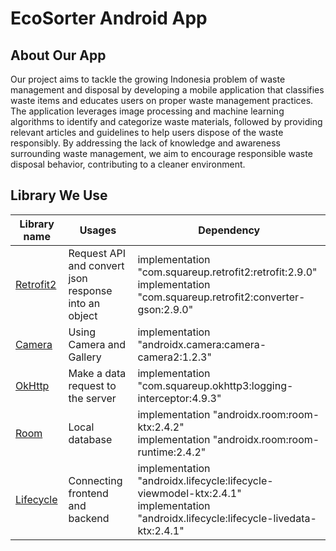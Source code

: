 # EcoSorter Android App

## About Our App
Our project aims to tackle the growing Indonesia problem of waste management and disposal by developing a mobile application that classifies waste items and educates users on proper waste management practices. The application leverages image processing and machine learning algorithms to identify and categorize waste materials, followed by providing relevant articles and guidelines to help users dispose of the waste responsibly. By addressing the lack of knowledge and awareness surrounding waste management, we aim to encourage responsible waste disposal behavior, contributing to a cleaner environment.

## Library We Use

| Library name  | Usages        | Dependency    |
| ------------- | ------------- | ------------- |
| [Retrofit2](https://square.github.io/retrofit/) | Request API and convert json response into an object | implementation "com.squareup.retrofit2:retrofit:2.9.0" <br> implementation "com.squareup.retrofit2:converter-gson:2.9.0" |
| [Camera](https://developer.android.com/jetpack/androidx/releases/camera?hl=id) | Using Camera and Gallery | implementation "androidx.camera:camera-camera2:1.2.3" |
| [OkHttp](https://square.github.io/okhttp/) | Make a data request to the server | implementation "com.squareup.okhttp3:logging-interceptor:4.9.3" |
| [Room](https://developer.android.com/jetpack/androidx/releases/room?gclid=CjwKCAjwnZaVBhA6EiwAVVyv9N5Jvs6cSYCGlBiY0NPil7uduzHbZ6cCt3wLu5zziuXBaENV6_JYORoC-FEQAvD_BwE&gclsrc=aw.ds) | Local database | implementation "androidx.room:room-ktx:2.4.2" <br> implementation "androidx.room:room-runtime:2.4.2" |
| [Lifecycle](https://developer.android.com/jetpack/androidx/releases/lifecycle?hl=id) | Connecting frontend and backend | implementation "androidx.lifecycle:lifecycle-viewmodel-ktx:2.4.1" <br> implementation "androidx.lifecycle:lifecycle-livedata-ktx:2.4.1" |











